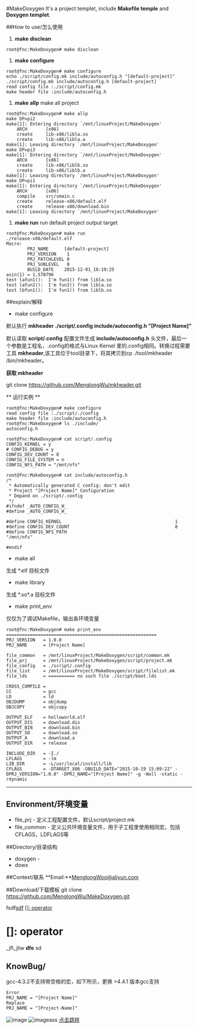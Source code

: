 #MakeDoxygen
It's a project templet, include **Makefile temple** and **Doxygen templet**.

##How to use/怎么使用


1. **make disclean**

```
root@fnc:MakeDoxygen# make disclean 
```
1. **make configure**

```
root@fnc:MakeDoxygen# make configure 
echo ./script/config.mk include/autoconfig.h "[default-project]"
./script/config.mk include/autoconfig.h [default-project]
read config file :./script/config.mk
make header file :include/autoconfig.h
```

1. **make allp** make all project

```
root@fnc:MakeDoxygen# make allp
make DP=pi2
make[1]: Entering directory `/mnt/linuxProject/MakeDoxygen'
    ARCH       [x86]
    create     lib-x86/libla.so
    create     lib-x86/libla.a
make[1]: Leaving directory `/mnt/linuxProject/MakeDoxygen'
make DP=pi3
make[1]: Entering directory `/mnt/linuxProject/MakeDoxygen'
    ARCH       [x86]
    create     lib-x86/liblb.so
    create     lib-x86/liblb.a
make[1]: Leaving directory `/mnt/linuxProject/MakeDoxygen'
make DP=pi1
make[1]: Entering directory `/mnt/linuxProject/MakeDoxygen'
    ARCH       [x86]
    compile    src/smain.c
    create     release-x86/default.elf
    create     release-x86/download.bin
make[1]: Leaving directory `/mnt/linuxProject/MakeDoxygen'
```

1. **make run** run default project output target

```
root@fnc:MakeDoxygen# make run
./release-x86/default.elf
Macro:
        PRJ_NAME      [default-project]
        PRJ_VERSION    1
        PRJ_PATCHLEVEL 0
        PRJ_SUBLEVEL   0
        BUILD_DATE    2015-12-01_16:19:25
asin(1) = 1.570796
test lafun1():  I'm fun1() from libla.so
test lafun2():  I'm fun2() from libla.so
test lbfun1():  I'm fun1() from liblb.so
```

##explain/解释
* make configure

默认执行 **mkheader ./script/.config include/autoconfig.h "[Project Name]"**

默认读取 **script/.config** 配置文件生成 **include/autoconfig.h** 头文件，最后一个参数是工程名，.config的格式与Linux Kernel 里的.config相同。转换过程需要工具 **mkheader**,该工具位于tool目录下，将其拷贝到cp ./tool/mkheader /bin/mkheader。

**获取 mkheader**

git clone https://github.com/MenglongWu/mkheader.git

** 运行实例 ** 

```
root@fnc:MakeDoxygen# make configure 
read config file :./script/./config
make header file :include/autoconfig.h
root@fnc:MakeDoxygen# ls ./include/
autoconfig.h
```

```
root@fnc:MakeDoxygen# cat script/.config 
CONFIG_KERNEL = y
# CONFIG_DEBUG = y
CONFIG_DEV_COUNT = 8
CONFIG_FILE_SYSTEM = n
CONFIG_NFS_PATH = "/mnt/nfs"

```

```
root@fnc:MakeDoxygen# cat include/autoconfig.h 
/*
 * Automatically generated C config: don't edit
 * Project "[Project Name]" Configuration
 * Depand on ./script/.config
 */
#ifndef _AUTO_CONFIG_H_
#define _AUTO_CONFIG_H_

#define CONFIG_KERNEL                                           1
#define CONFIG_DEV_COUNT                                        8
#define CONFIG_NFS_PATH                                         "/mnt/nfs"

#endif
```



* make all

生成 *.elf 目标文件

* make library

生成 *.so\*.a 目标文件

* make print_env


仅仅为了调试Makefile，输出各环境变量


```
root@fnc:MakeDoxygen# make print_env 
=========================================================
PRJ_VERSION   = 1.0.0
PRJ_NAME      = [Project Name]

file_common   = /mnt/linuxProject/MakeDoxygen/script/common.mk
file_prj      = /mnt/linuxProject/MakeDoxygen/script/project.mk
file_config   = ./script/.config
file_list     = /mnt/linuxProject/MakeDoxygen/script/filelist.mk
file_lds      = ========== no such file ./script/boot.lds

CROSS_COMPILE =
CC            = gcc
LD            = ld
OBJDUMP       = objdump
OBJCOPY       = objcopy

OUTPUT_ELF    = helloworld.elf
OUTPUT_DIS    = download.dis
OUTPUT_BIN    = download.bin
OUTPUT_SO     = download.so
OUTPUT_A      = download.a
OUTPUT_DIR    = release

INCLUDE_DIR   = -I./
LFLAGS        = -lm
LIB_DIR       = -L/usr/local/install/lib
CFLAGS        = -DTARGET_X86 -DBUILD_DATE="2015-10-19 15:09:22" -DPRJ_VERSION="1.0.0" -DPRJ_NAME="[Project Name]" -g -Wall -static -rdynamic
```

---

## Environment/环境变量
* file_prj - 定义工程配置文件，默认script/project.mk
* file_common - 定义公共环境变量文件，用于子工程里使用相同宏，包括CFLAGS，LDFLAGS等 

##Directory/目录结构
* doxygen - 
* dowx


##Context/联系
**Email:**MenglongWoo@aliyun.com

##Download/下载模板
git clone https://github.com/MenglongWu/MakeDoxygen.git


fsdf[sdf](operator)
[[]: operator](operator)
# []: operator
_jfl_jliw **dfe**
sd

## KnowBug/
gcc-4.3.2不支持带空格的宏，如下所示，更换 >4.4.1 版本gcc支持
```
Error
PRJ_NAME = "[Project Name]"
Replace
PRJ_NAME = "[Project-Name]"
```

![image](http://img-storage.qiniudn.com/15-10-21/68367498.jpg) 
![imageass](image/af.bmp)
[点击跳转](#KnowBug/)
